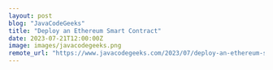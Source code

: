 ```yaml
---
layout: post
blog: "JavaCodeGeeks"
title: "Deploy an Ethereum Smart Contract"
date: 2023-07-21T12:00:00Z
image: images/javacodegeeks.png
remote_url: "https://www.javacodegeeks.com/2023/07/deploy-an-ethereum-smart-contract.html"
---
```

